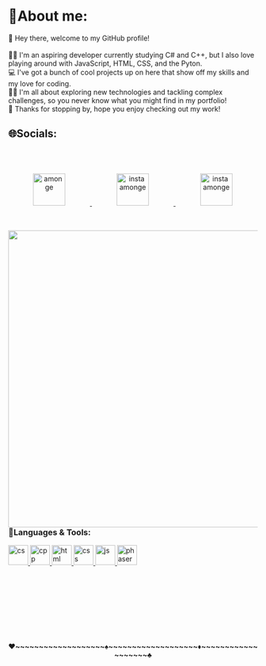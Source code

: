 <h1>🎲About me: </h1>

<p1>🎉 Hey there, welcome to my GitHub profile!  
<br>🐱‍💻 I'm an aspiring developer currently studying C# and C++, but I also love playing around with JavaScript, HTML, CSS, and the Pyton. 
<br>💻 I've got a bunch of cool projects up on here that show off my skills and my love for coding. 
<br>👨‍💻 I'm all about exploring new technologies and tackling complex challenges, so you never know what you might find in my portfolio! 
<br>👋 Thanks for stopping by, hope you enjoy checking out my work! </p1>



<h2>🌐Socials:</h2>
<p2 align="center"> 
<a href = "https://www.youtube.com/@dicey2908/featured">
<img  width = 65px  height=65px alt = "amonge" style="padding:50px;" src="https://www.freepnglogos.com/uploads/official-youtube-logo-png-18.png" />
</a>
<a href= "https://www.instagram.com/dice_enjoyer/">
<img  "width = 65px  height=65 alt = "insta amonge" style="padding:50px;" src="https://upload.wikimedia.org/wikipedia/commons/thumb/a/a5/Instagram_icon.png/1024px-Instagram_icon.png" />
</a>
<a href= "https://www.linkedin.com/in/hristiyan-cholpanov-476a9b26b/">
<img  "width = 65px  height=65 style="padding:50px;"  alt = "insta amonge" src="https://upload.wikimedia.org/wikipedia/commons/thumb/8/81/LinkedIn_icon.svg/1200px-LinkedIn_icon.svg.png" />
</a>
</p2>



<img align = "right" width="600" src="https://images-wixmp-ed30a86b8c4ca887773594c2.wixmp.com/f/d5a30244-7dcd-4acc-a472-cbd2bd37a1dc/d9bzdfr-a8f3182d-af2e-458c-8911-4e31f2764fda.gif?token=eyJ0eXAiOiJKV1QiLCJhbGciOiJIUzI1NiJ9.eyJzdWIiOiJ1cm46YXBwOjdlMGQxODg5ODIyNjQzNzNhNWYwZDQxNWVhMGQyNmUwIiwiaXNzIjoidXJuOmFwcDo3ZTBkMTg4OTgyMjY0MzczYTVmMGQ0MTVlYTBkMjZlMCIsIm9iaiI6W1t7InBhdGgiOiJcL2ZcL2Q1YTMwMjQ0LTdkY2QtNGFjYy1hNDcyLWNiZDJiZDM3YTFkY1wvZDliemRmci1hOGYzMTgyZC1hZjJlLTQ1OGMtODkxMS00ZTMxZjI3NjRmZGEuZ2lmIn1dXSwiYXVkIjpbInVybjpzZXJ2aWNlOmZpbGUuZG93bmxvYWQiXX0.aTnZYYN_dCMj50kuLcAddNCOl-Kp3iI8yN-V6G5B_l4" />
<br>
<br>
<br>

<br>
<h3 align="left" >🧰Languages & Tools: </h3>
<p align="left"> 

<a href="https://www.w3schools.com/cs/index.php" target="_blank" rel="noreferrer"> 
<img src="https://cdn.jsdelivr.net/gh/devicons/devicon/icons/csharp/csharp-original.svg" alt="cs" width="40" height="40"/> 
</a> 
<a href="https://www.w3schools.com/cpp/" target="_blank" rel="noreferrer"> 
<img src="https://cdn.jsdelivr.net/gh/devicons/devicon/icons/cplusplus/cplusplus-original.svg" alt="cpp" width="40" height="40"/> 
</a> 
<a href="https://www.w3schools.com/html/default.asp" target="_blank" rel="noreferrer"> 
<img src="https://cdn.jsdelivr.net/gh/devicons/devicon/icons/html5/html5-original.svg" alt="html" width="40" height="40"/> 
</a>
<a href="https://www.w3schools.com/css/default.asp" target="_blank" rel="noreferrer"> 
<img src="https://cdn.jsdelivr.net/gh/devicons/devicon/icons/css3/css3-original.svg" alt="css" width="40" height="40"/> 
</a>
<a href="https://www.w3schools.com/js/default.asp" target="_blank" rel="noreferrer"> 
<img src="https://cdn.jsdelivr.net/gh/devicons/devicon/icons/javascript/javascript-original.svg" alt="js" width="40" height="40"/> 
</a>
<a href="https://phaser.io" target="_blank" rel="noreferrer"> 
<img src="https://phaser.io/images/logo/logo-download-vector.png" alt="phaser" width="40" height="40"/> 
</a>
</p>
<br>
<br>
<br>
<br>
<br>
<br>

<br>
<h4 align="center" >♥️~~~~~~~~~~~~~~~~~~~♠️~~~~~~~~~~~~~~~~~~~♦️~~~~~~~~~~~~~~~~~~~♣️</h4>
      


      
